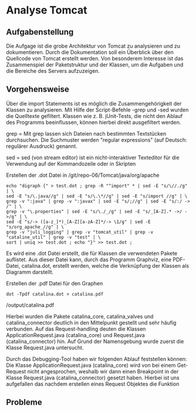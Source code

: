# Analyse Tomcat 

## Aufgabenstellung
Die Aufgage ist die grobe Architektur von Tomcat zu analysieren und zu dokumentieren. 
Durch die Dokumentation soll ein Überblick über den Quellcode von Tomcat erstellt werden.
Von besonderem Interesse ist das Zusammenspiel der Paketstruktur und der Klassen, um die Aufgaben und die Bereiche des Servers aufzuzeigen.

## Vorgehensweise
Über die import Statements ist es möglich die Zusammengehörigkeit der Klassen zu analysieren. Mit Hilfe der Script-Befehle -grep und -sed wurden die Quelltexte gefiltert. 
Klassen wie z. B. jUnit-Tests, die nicht den Ablauf des Programms beeinflussen, können hierbei direkt ausgefiltert werden.

grep = Mit grep lassen sich Dateien nach bestimmten Textstücken durchsuchen. Die Suchmuster werden "regular expressions" (auf Deutsch: regulärer Ausdruck) genannt.

sed = sed (von stream editor) ist ein nicht-interaktiver Texteditor für die Verwendung auf der Kommandozeile oder in Skripten

Erstellen der .dot Datei in /git/repo-06/Tomcat/java/org/apache
```
echo "digraph {" > test.dot ; grep -R "^import" * | sed -E "s/\//./g" | \
sed -E "s/\.java//g" | sed -E "s/\.\*//g" | sed -E "s/import //g" | \
grep -v ":java" | grep -v ":javax" | sed -E "s/;//g" | sed -E "s/:/ -> /" | \
grep -v "\.properties" | sed -E "s/\./_/g" | sed -E "s/_[A-Z].* ->/ ->/g" | \
sed -E "s/-> ([a-z_]*)_[A-Z][a-zA-Z]*/-> \1/g" | sed -E "s/org_apache_//g" | \
grep -v "juli_logging" | grep -v "tomcat_util" | grep -v "cataline_util" | grep -v "test" | \
sort | uniq >> test.dot ; echo "}" >> test.dot ;
```

Es wird eine .dot Datei erstellt, die für Klassen die verwendeten Pakete auflistet. Aus dieser Datei kann, durch das Programm Graphviz, eine PDF-Datei, catalina.dot, erstellt werden, welche die Verknüpfung der Klassen als Diagramm darstellt. 

Erstellen der .pdf Datei für den Graphen
```
dot -Tpdf catalina.dot > catalina.pdf
```

/output/catalina.pdf

Hierbei wurden die Pakete catalina_core, catalina_valves und catalina_connector deutlich in den Mittelpunkt gestellt und sehr häufig verbunden.
Auf das Request-handling deuten die Klassen ApplicationRequest.java (catalina_core) und Request.java (catalina_connector) hin. Auf Grund der Namensgebung wurde zuerst die Klasse Request.java untersucht.

Durch das Debugging-Tool haben wir folgenden Ablauf feststellen können:
Die Klasse ApplicationRequest.java (catalina_core) wird von bei einem Get-Request nicht angesprochen, weshalb wir dann einen Breakpoint in der Klasse Request.java (catalina_connector) gesetzt haben.
Hierbei ist uns aufgefallen das nachdem erstellen eines Request Objektes die Funktion

## Probleme

